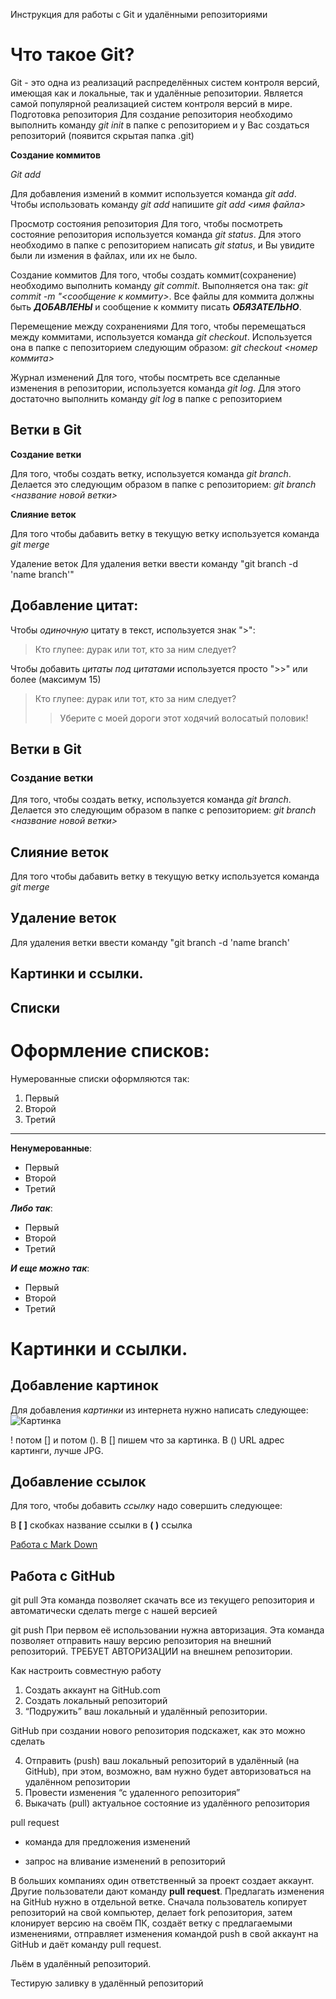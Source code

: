 Инструкция для работы с Git и удалёнными репозиториями

# Что такое Git?

Git - это одна из реализаций распределённых систем контроля версий, имеющая как и локальные, так и удалённые репозитории. Является самой популярной реализацией систем контроля версий в мире.
Подготовка репозитория
Для создание репозитория необходимо выполнить команду *git init*  в папке с репозиторием и у Вас создаться репозиторий (появится скрытая папка .git)

**Создание коммитов**

_Git add_

Для добавления измений в коммит используется команда *git add*. Чтобы использовать команду *git add* напишите *git add <имя файла>*

Просмотр состояния репозитория
Для того, чтобы посмотреть состояние репозитория используется команда *git status*. Для этого необходимо в папке с репозиторием написать *git status*, и Вы увидите были ли измения в файлах, или их не было.

Создание коммитов
Для того, чтобы создать коммит(сохранение) необходимо выполнить команду *git commit*. Выполняется она так: *git commit -m "<сообщение к коммиту>*. Все файлы для коммита должны быть ***ДОБАВЛЕНЫ*** и сообщение к коммиту писать ***ОБЯЗАТЕЛЬНО***.

Перемещение между сохранениями
Для того, чтобы перемещаться между коммитами, используется команда *git checkout*. Используется она в папке с пепозиторием следующим образом: *git checkout <номер коммита>*

Журнал изменений
Для того, чтобы посмтреть все сделанные изменения в репозитории, используется команда *git log*. Для этого достаточно выполнить команду *git log* в папке с репозиторием

## Ветки в Git

**Создание ветки**

Для того, чтобы создать ветку, используется команда *git branch*. Делается это следующим образом в папке с репозиторием: *git branch <название новой ветки>*

**Слияние веток**

Для того чтобы дабавить ветку в текущую ветку используется команда *git merge <name branch>*

Удаление веток
Для удаления ветки ввести команду "git branch -d 'name branch'"

## Добавление цитат:

Чтобы *одиночную* цитату в текст, используется знак ">": 
>Кто глупее: дурак или тот, кто за ним следует?

Чтобы добавить *цитаты под цитатами* используется просто ">>" или более (максимум 15)
>Кто глупее: дурак или тот, кто за ним следует?
>>Уберите с моей дороги этот ходячий волосатый половик!

## Ветки в Git

### Создание ветки

Для того, чтобы создать ветку, используется команда *git branch*. Делается это следующим образом в папке с репозиторием: *git branch <название новой ветки>*

## Слияние веток

Для того чтобы дабавить ветку в текущую ветку используется команда *git merge <name branch>*

## Удаление веток
Для удаления ветки ввести команду "git branch -d 'name branch'
 
 ## Картинки и ссылки.
 
 

## Списки

# Оформление списков:
Нумерованные списки оформляются так:
1. Первый
2. Второй
3. Третий

***

**Ненумерованные**:
* Первый
* Второй
* Третий

***Либо так***:

- Первый
- Второй
- Третий

***И еще можно так***:
+ Первый
+ Второй
+ Третий
 # Картинки и ссылки.

 ## Добавление картинок

Для добавления *картинки* из интернета нужно написать следующее:  ![Картинка](https://jobycodirect.com/images/items/abc1.jpg)

! потом [] и потом (). В [] пишем что за картинка. В () URL адрес картинги, лучше JPG.

## Добавление ссылок

Для того, чтобы добавить *ссылку* надо совершить следующее: 

В **[ ]** скобках название ссылки в **( )** ссылка

[Работа с Mark Down](https://help.vivaldi.com/ru/services-ru/forum-ru/markdown-formatting/#:~:text=Markdown%20%E2%80%94%20%D1%8D%D1%82%D0%BE%20%D0%BF%D1%80%D0%BE%D1%81%D1%82%D0%BE%D0%B9%20%D1%8F%D0%B7%D1%8B%D0%BA%20%D1%80%D0%B0%D0%B7%D0%BC%D0%B5%D1%82%D0%BA%D0%B8,%D0%B8%20%D0%B4%D0%BE%D1%81%D1%82%D1%83%D0%BF%D0%BD%D1%8B%D0%B5%20%D0%BD%D0%B0%20%D0%B2%D1%81%D0%B5%D1%85%20%D0%BA%D0%BB%D0%B0%D0%B2%D0%B8%D0%B0%D1%82%D1%83%D1%80%D0%B0%D1%85)


## Работа с GitHub
git pull
Эта команда позволяет скачать все из текущего репозитория и автоматически сделать merge с нашей версией

git push
При первом её использовании нужна авторизация.
Эта команда позволяет отправить нашу версию репозитория на внешний репозиторий. ТРЕБУЕТ АВТОРИЗАЦИИ на внешнем репозитории.

Как настроить совместную работу

1. Создать аккаунт на GitHub.com
2. Создать локальный репозиторий
3. “Подружить” ваш локальный и удалённый репозитории. 
    
GitHub при создании нового репозитория подскажет, как это можно сделать
    
4. Отправить (push) ваш локальный репозиторий в удалённый (на GitHub), при этом, возможно, вам нужно будет авторизоваться на удалённом репозитории
5. Провести изменения “с удаленного репозитория”
6. Выкачать (pull) актуальное состояние из удалённого репозитория

pull request

- команда для предложения изменений 

- запрос на вливание изменений в репозиторий

В больших компаниях один ответственный за проект создает аккаунт. Другие пользователи дают команду **pull request**. Предлагать изменения на GitHub нужно в отдельной ветке. 
Сначала пользователь копирует репозиторий на свой компьютер, делает fork репозитория, затем клонирует версию на своём ПК, создаёт ветку с предлагаемыми изменениями, отправляет изменения командой push в свой аккаунт на GitHub и даёт команду pull request.

 
 
Льём в удалённый репозиторий.
 
Тестирую  заливку в удалённый репозиторий
 
 
